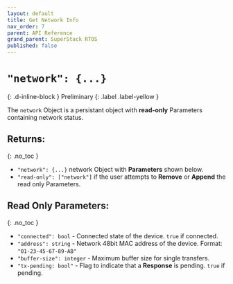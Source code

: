 ```yaml
---
layout: default
title: Get Network Info
nav_order: 7
parent: API Reference
grand_parent: SuperStack RTOS
published: false
---
```


# `"network": {...}`
{: .d-inline-block }
Preliminary
{: .label .label-yellow }

The `network` Object is a persistant object with **read-only** Parameters containing network status.

## Returns:
{: .no_toc }

- `"network": {...}` network Object with **Parameters** shown below.
- `"read-only": ["network"]` if the user attempts to **Remove** or **Append** the read only Parameters.

## Read Only Parameters:
{: .no_toc }

- `"connected": bool` - Connected state of the device. `true` if connected.
- `"address": string` - Network 48bit MAC address of the device. Format: `"01-23-45-67-89-AB"`
- `"buffer-size": integer` - Maximum buffer size for single transfers.
- `"tx-pending: bool"` - Flag to indicate that a **Response** is pending. `true` if pending.